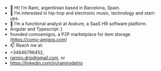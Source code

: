 - 👋 Hi! I’m Rami, argentinian based in Barcelona, Spain.
- 👀 I’m interested in hip-hop and electronic music, technology and start-ups.
- 🌱 I’m a functional analyst at Avature, a SaaS HR software platform.
- Angular and Typescript :)
- founded comoamigos, a P2P marketplace for item storage (https://como-amigos.com) 
- 📫 Reach me at:
- +34646796452,
- ramiro.drio@gmail.com, or
- https://linkedin.com/in/ramirodelrio
